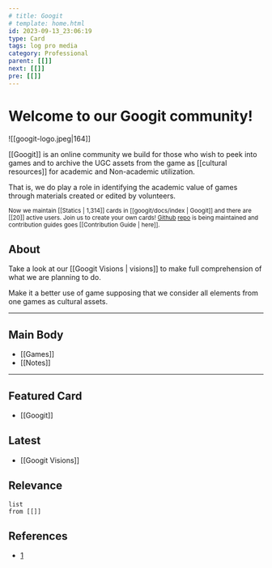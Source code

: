 ```yaml
---
# title: Googit
# template: home.html
id: 2023-09-13_23:06:19
type: Card
tags: log pro media
category: Professional
parent: [[]]
next: [[]]
pre: [[]]
---
```

# Welcome to our Googit  community!
<span class="float-left mr-2.5">![[googit-logo.jpeg|164]]</span>

<span>

[[Googit]] is an online community we build for those who wish to peek into games and to archive the UGC assets from the game as [[cultural resources]]  for academic and Non-academic utilization.
</span>

That is, we do play a role in identifying the academic value of games through materials created or edited by volunteers.
<p>

<sub class="">Now we maintain [[Statics | 1,314]] cards in [[googit/docs/index | Googit]] and there are [[20]] active users. </sub><sub>Join us to create your own cards! [Github](https://en.wikipedia.org/wiki/GitHub) [repo](https://github.com/talkbear/googit) is being maintained and contribution guides goes [[Contribution Guide | here]].</sub>

</p>


## About

Take a look at our [[Googit Visions | visions]] to make full comprehension of what we are planning to do.

Make it a better use of game supposing that we consider all elements from one games as cultural assets. 

---

## Main Body

- [[Games]]
- [[Notes]]

---

## Featured Card
- [[Googit]]

## Latest
- [[Googit Visions]]
## Relevance

```dataview
list
from [[]]
```

## References

- [1](https://ashi-yuri.hatenablog.com/entry/2022/12/10/012752)